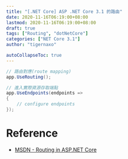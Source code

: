```yaml
---
title: "[.NET Core] ASP .NET Core 3.1 的路由"
date: 2020-11-16T06:19:00+08:00
lastmod: 2020-11-16T06:19:00+08:00
draft: true
tags: ["Routing", "dotNetCore"]
categories: ["NET Core 3.1"]
author: "tigernaxo"

autoCollapseToc: true
---
```

```cs
// 路由對應(route mapping)
app.UseRouting();

// 進入實際資源存取端點
app.UseEndpoints(endpoints =>
{
    // configure endpoints
});
```

# Reference
- [MSDN - Routing in ASP.NET Core](https://docs.microsoft.com/en-us/aspnet/core/fundamentals/routing?view=aspnetcore-3.1)